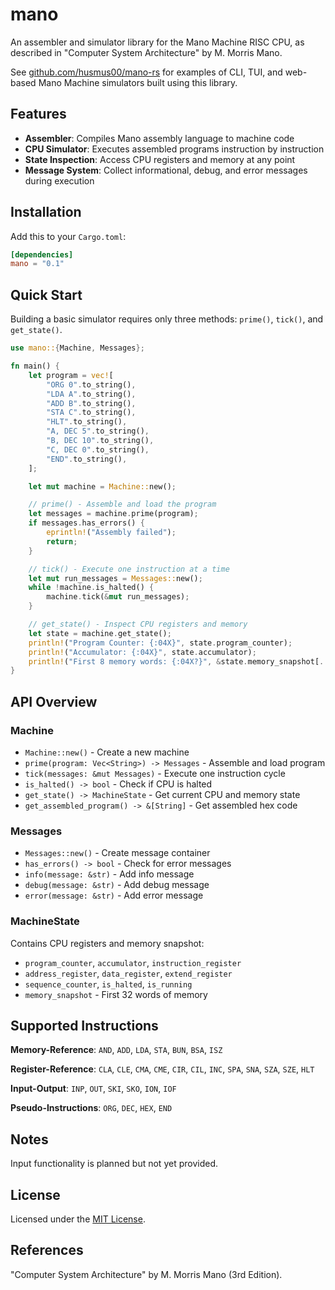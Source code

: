 # mano

An assembler and simulator library for the Mano Machine RISC CPU, as described in "Computer System Architecture" by M. Morris Mano.

See [github.com/husmus00/mano-rs](https://github.com/husmus00/mano-rs) for examples of CLI, TUI, and web-based Mano Machine simulators built using this library.

## Features

- **Assembler**: Compiles Mano assembly language to machine code
- **CPU Simulator**: Executes assembled programs instruction by instruction
- **State Inspection**: Access CPU registers and memory at any point
- **Message System**: Collect informational, debug, and error messages during execution

## Installation

Add this to your `Cargo.toml`:

```toml
[dependencies]
mano = "0.1"
```

## Quick Start

Building a basic simulator requires only three methods: `prime()`, `tick()`, and `get_state()`.

```rust
use mano::{Machine, Messages};

fn main() {
    let program = vec![
        "ORG 0".to_string(),
        "LDA A".to_string(),
        "ADD B".to_string(),
        "STA C".to_string(),
        "HLT".to_string(),
        "A, DEC 5".to_string(),
        "B, DEC 10".to_string(),
        "C, DEC 0".to_string(),
        "END".to_string(),
    ];

    let mut machine = Machine::new();

    // prime() - Assemble and load the program
    let messages = machine.prime(program);
    if messages.has_errors() {
        eprintln!("Assembly failed");
        return;
    }

    // tick() - Execute one instruction at a time
    let mut run_messages = Messages::new();
    while !machine.is_halted() {
        machine.tick(&mut run_messages);
    }

    // get_state() - Inspect CPU registers and memory
    let state = machine.get_state();
    println!("Program Counter: {:04X}", state.program_counter);
    println!("Accumulator: {:04X}", state.accumulator);
    println!("First 8 memory words: {:04X?}", &state.memory_snapshot[..8]);
}
```

## API Overview

### Machine

- `Machine::new()` - Create a new machine
- `prime(program: Vec<String>) -> Messages` - Assemble and load program
- `tick(messages: &mut Messages)` - Execute one instruction cycle
- `is_halted() -> bool` - Check if CPU is halted
- `get_state() -> MachineState` - Get current CPU and memory state
- `get_assembled_program() -> &[String]` - Get assembled hex code

### Messages

- `Messages::new()` - Create message container
- `has_errors() -> bool` - Check for error messages
- `info(message: &str)` - Add info message
- `debug(message: &str)` - Add debug message
- `error(message: &str)` - Add error message

### MachineState

Contains CPU registers and memory snapshot:
- `program_counter`, `accumulator`, `instruction_register`
- `address_register`, `data_register`, `extend_register`
- `sequence_counter`, `is_halted`, `is_running`
- `memory_snapshot` - First 32 words of memory

## Supported Instructions

**Memory-Reference**: `AND`, `ADD`, `LDA`, `STA`, `BUN`, `BSA`, `ISZ`

**Register-Reference**: `CLA`, `CLE`, `CMA`, `CME`, `CIR`, `CIL`, `INC`, `SPA`, `SNA`, `SZA`, `SZE`, `HLT`

**Input-Output**: `INP`, `OUT`, `SKI`, `SKO`, `ION`, `IOF`

**Pseudo-Instructions**: `ORG`, `DEC`, `HEX`, `END`

## Notes

Input functionality is planned but not yet provided.

## License

Licensed under the [MIT License](LICENSE).

## References

"Computer System Architecture" by M. Morris Mano (3rd Edition).
